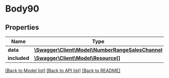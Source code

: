 # Body90

## Properties
Name | Type | Description | Notes
------------ | ------------- | ------------- | -------------
**data** | [**\Swagger\Client\Model\NumberRangeSalesChannel**](NumberRangeSalesChannel.md) |  | [optional] 
**included** | [**\Swagger\Client\Model\Resource[]**](Resource.md) |  | [optional] 

[[Back to Model list]](../../README.md#documentation-for-models) [[Back to API list]](../../README.md#documentation-for-api-endpoints) [[Back to README]](../../README.md)

